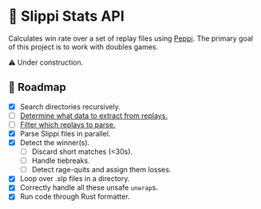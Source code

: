 # 🐸 Slippi Stats API

Calculates win rate over a set of replay files using [Peppi][peppi]. The primary goal of this project is to work with doubles games.

⚠️ Under construction.

## 🚧 Roadmap

- [x] Search directories recursively.
- [ ] [Determine what data to extract from replays.][stats]
- [ ] [Filter which replays to parse.][ballchasing]
- [x] Parse Slippi files in parallel.
- [x] Detect the winner(s).
  - [ ] Discard short matches (<30s).
  - [ ] Handle tiebreaks.
  - [ ] Detect rage-quits and assign them losses.
- [x] Loop over .slp files in a directory.
- [x] Correctly handle all these unsafe `unwrap`s.
- [x] Run code through Rust formatter.

[peppi]: https://github.com/hohav/peppi
[ballchasing]: https://ballchasing.com/doc/api#replays-replays-get
[stats]: https://github.com/mtimkovich/slippi-stats/blob/master/stats.md
